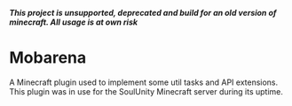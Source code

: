 _**This project is unsupported, deprecated and build for an old version of minecraft. All usage is at own risk**_

# Mobarena

A Minecraft plugin used to implement some util tasks and API extensions.
This plugin was in use for the SoulUnity Minecraft server during its uptime.
